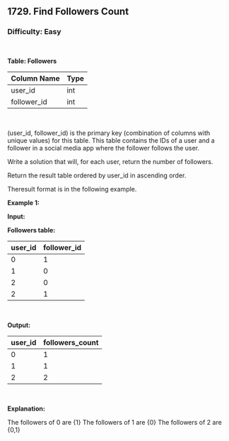 ## 1729. Find Followers Count
### Difficulty: Easy

<br>



**Table: Followers**

| Column Name | Type |
|-------------|------|
| user_id     | int  |
| follower_id | int  |
<br>

(user_id, follower_id) is the primary key (combination of columns with unique values) for this table.
This table contains the IDs of a user and a follower in a social media app where the follower follows the user.



Write a solution that will, for each user, return the number of followers.

Return the result table ordered by user_id in ascending order.

Theresult format is in the following example.


**Example 1:**

**Input:** 


**Followers table:**


| user_id | follower_id |
|---------|-------------|
| 0       | 1           |
| 1       | 0           |
| 2       | 0           |
| 2       | 1           |
<br>

**Output:** 


| user_id | followers_count|
|---------|----------------|
| 0       | 1              |
| 1       | 1              |
| 2       | 2              |
<br>

**Explanation:**

 
The followers of 0 are {1}
The followers of 1 are {0}
The followers of 2 are {0,1}

